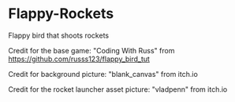 # Flappy-Rockets
Flappy bird that shoots rockets

Credit for the base game: "Coding With Russ" from https://github.com/russs123/flappy_bird_tut

Credit for background picture: "blank_canvas" from itch.io

Credit for the rocket launcher asset picture: "vladpenn" from itch.io
